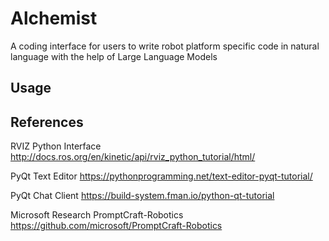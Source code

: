 # Alchemist
A coding interface for users to write robot platform specific code in natural language with the help of Large Language Models

## Usage


## References

RVIZ Python Interface
http://docs.ros.org/en/kinetic/api/rviz_python_tutorial/html/

PyQt Text Editor
https://pythonprogramming.net/text-editor-pyqt-tutorial/

PyQt Chat Client
https://build-system.fman.io/python-qt-tutorial

Microsoft Research PromptCraft-Robotics
https://github.com/microsoft/PromptCraft-Robotics

